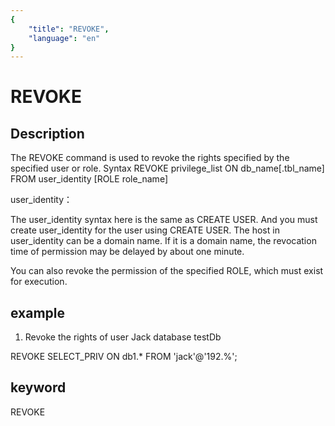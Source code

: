```yaml
---
{
    "title": "REVOKE",
    "language": "en"
}
---
```


# REVOKE
## Description

The REVOKE command is used to revoke the rights specified by the specified user or role.
Syntax
REVOKE privilege_list ON db_name[.tbl_name] FROM user_identity [ROLE role_name]

user_identity：

The user_identity syntax here is the same as CREATE USER. And you must create user_identity for the user using CREATE USER. The host in user_identity can be a domain name. If it is a domain name, the revocation time of permission may be delayed by about one minute.

You can also revoke the permission of the specified ROLE, which must exist for execution.

## example

1. Revoke the rights of user Jack database testDb

REVOKE SELECT_PRIV ON db1.* FROM 'jack'@'192.%';

## keyword

REVOKE
